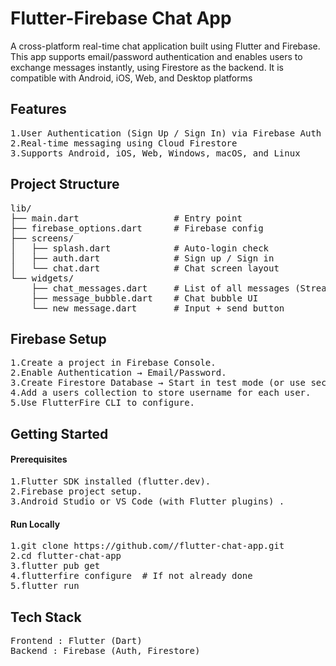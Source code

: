 # Flutter-Firebase Chat App <br />
A cross-platform real-time chat application built using Flutter and Firebase. This app supports email/password authentication and enables users to exchange messages instantly, using Firestore as the backend. It is compatible with Android, iOS, Web, and Desktop platforms <br />

## Features
<pre>
1.User Authentication (Sign Up / Sign In) via Firebase Auth
2.Real-time messaging using Cloud Firestore
3.Supports Android, iOS, Web, Windows, macOS, and Linux
</pre>
## Project Structure <br />
<pre>
lib/
├── main.dart                  # Entry point
├── firebase_options.dart      # Firebase config
├── screens/
│   ├── splash.dart            # Auto-login check
│   ├── auth.dart              # Sign up / Sign in
│   └── chat.dart              # Chat screen layout
└── widgets/
    ├── chat_messages.dart     # List of all messages (StreamBuilder)
    ├── message_bubble.dart    # Chat bubble UI
    └── new_message.dart       # Input + send button
</pre>

## Firebase Setup
<pre>
1.Create a project in Firebase Console.
2.Enable Authentication → Email/Password.
3.Create Firestore Database → Start in test mode (or use secure rules).
4.Add a users collection to store username for each user.
5.Use FlutterFire CLI to configure.
</pre>

## Getting Started
#### Prerequisites
<pre>
1.Flutter SDK installed (flutter.dev).
2.Firebase project setup.
3.Android Studio or VS Code (with Flutter plugins) .
</pre>
#### Run Locally
<pre>
1.git clone https://github.com/<your-username>/flutter-chat-app.git
2.cd flutter-chat-app
3.flutter pub get
4.flutterfire configure  # If not already done
5.flutter run
</pre>

## Tech Stack
<pre>
Frontend : Flutter (Dart)
Backend : Firebase (Auth, Firestore)
</pre>
